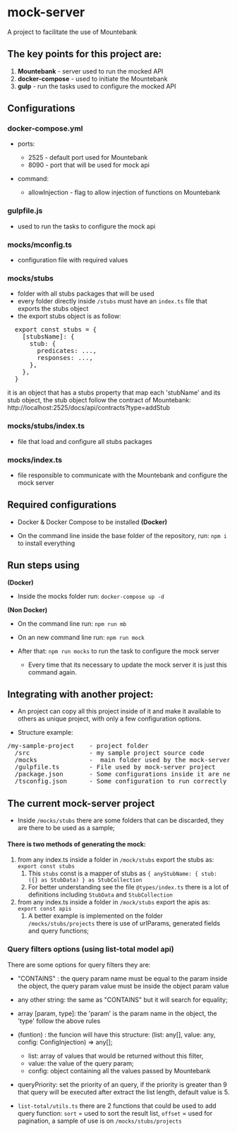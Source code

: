 # mock-server
A project to facilitate the use of Mountebank


## The key points for this project are:

1. **Mountebank** - server used to run the mocked API
2. **docker-compose** - used to initiate the Mountebank
3. **gulp** - run the tasks used to configure the mocked API

## Configurations

### docker-compose.yml
  - ports:
    - 2525 - default port used for Mountebank
    - 8090 - port that will be used for mock api

  - command:
    - allowInjection - flag to allow injection of functions on Mountebank

### gulpfile.js
  - used to run the tasks to configure the mock api

### mocks/mconfig.ts
  - configuration file with required values

### mocks/stubs
  - folder with all stubs packages that will be used
  - every folder directly inside `/stubs` must have an `index.ts` file that exports the stubs object
  - the export stubs object is as follow:
<pre>
  export const stubs = {
    [stubsName]: {
      stub: {
        predicates: ...,
        responses: ...,
      },
    },
  }
</pre>
  it is an object that has a stubs property that map each 'stubName' and its stub object, the stub object follow the contract of Mountebank: http://localhost:2525/docs/api/contracts?type=addStub

### mocks/stubs/index.ts
  - file that load and configure all stubs packages

### mocks/index.ts
  - file responsible to communicate with the Mountebank and configure the mock server

## Required configurations 

- Docker & Docker Compose to be installed **(Docker)**

-  On the command line inside the base folder of the repository, run: `npm i` to install everything
  
## Run steps using 

**(Docker)**
- Inside the mocks folder run: `docker-compose up -d`

**(Non Docker)**
- On the command line run: `npm run mb`

- On an new command line run: `npm run mock`

- After that: `npm run mocks` to run the task to configure the mock server

  - Every time that its necessary to update the mock server it is just this command again.


## Integrating with another project:

- An project can copy all this project inside of it and make it available to others as unique project, with only a few configuration options.

- Structure example:

<pre>
/my-sample-project    - project folder
  /src                - my sample project source code
  /mocks              -  main folder used by the mock-server project.
  /gulpfile.ts        - File used by mock-server project
  /package.json       - Some configurations inside it are needed to start the mock-server project
  /tsconfig.json      - Some configuration to run correctly with Typescript
</pre>
## The current mock-server project

- Inside `/mocks/stubs` there are some folders that can be discarded, they are there to be used as a sample;
#### There is two methods of generating the mock:
1. from any index.ts inside a folder in `/mock/stubs` export the stubs as: `export const stubs`
    1. This `stubs` const is a mapper of stubs as `{ anyStubName: { stub: ({} as StubData) } as StubCollection`
    2. For better understanding see the file `@types/index.ts` there is a lot of definitions including `StubData` and `StubCollection`
2. from any index.ts inside a folder in `/mock/stubs` export the apis as: `export const apis`
    1. A better example is implemented on the folder `/mocks/stubs/projects` there is use of urlParams, generated fields and query functions;


### Query filters options  (using list-total model api)
There are some options for query filters they are:

- "CONTAINS" : the query param name must be equal to the param inside the object,  the query param value must be inside the object param value

- any other string: the same as "CONTAINS" but it  will search for equality;

- array [param, type]: the 'param' is the param name in the object, the 'type' follow the above rules

- (funtion) : the funcion will have this structure:  (list: any[], value: any, config: ConfigInjection) => any[];
  - list: array of values that would be returned without this filter,
  - value: the value of the query param;
  - config: object containing all the values passed by Mountebank

- queryPriority: set the priority of an query, if the priority is greater than 9 that query will be executed after extract the list length, default value is 5.

- `list-total/utils.ts` there are 2 functions that could be used to add query function: `sort` = used to sort the result list,  `offset` = used for pagination, a sample of use is on `/mocks/stubs/projects`
